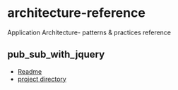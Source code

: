 # architecture-reference
Application Architecture- patterns &amp; practices reference

## pub_sub_with_jquery
* [Readme](pub_sub_with_jquery/README.md)
* [project directory](https://github.com/LeanSeverino1022/architecture-reference/tree/master/pub_sub_with_jquery)
